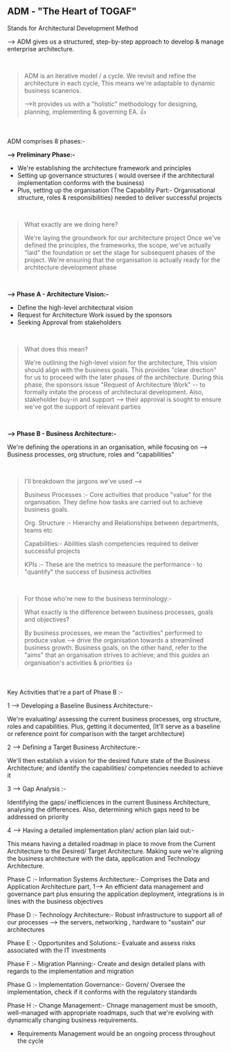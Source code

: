  ## ADM - "The Heart of TOGAF"

Stands for Architectural Development Method

--> ADM gives us a structured, step-by-step approach to develop & manage enterprise architecture.

</br>

> ADM is an iterative model / a cycle. We revisit and refine the architecture in each cycle, This means we're adaptable to dynamic business scanerios.
>
> -->It provides us with a "holistic" methodology for designing, planning, implementing & governing EA. 👍

</br>

ADM comprises 8 phases:-

**--> Preliminary Phase:-**

- We're establishing the architecture framework and principles 
- Setting up governance structures ( would oversee if the architectural implementation conforms with the business)
- Plus, setting up the organisation (The Capability Part:- Organisational structure, roles & responsibilities) needed to deliver successful projects

</br>

> What exactly are we doing here?
>
> We're laying the groundwork for our architecture project
> Once we've defined the principles, the frameworks, the scope, we've actually "laid" the foundation or set the stage for subsequent phases of the project. We're ensuring that the organisation is actually ready for the architecture development phase

</br>

**--> Phase A - Architecture Vision:-** 

- Define the high-level architectural vision
- Request for Architecture Work issued by the sponsors
- Seeking Approval from stakeholders

</br>

> What does this mean?
>
> We're outlining the high-level vision for the architecture, This vision should align with the business goals. This provides "clear drection" for us to proceed with the later phases of the architecture. During this phase, the sponsors issue "Request of Architecture Work" -- to formally initate the process of architectural development. Also, stakeholder buy-in and support --> their approval is sought to ensure we've got the support of relevant parties

</br>

**--> Phase B - Business Architecture:-** 

We're defining the operations in an organisation, while focusing on --> Business processes, org structure, roles and "capabilities"

</br>

> I'll breakdown the jargons we've used -->
> 
> Business Processes :- Core activities that produce "value" for the organisation. They define how tasks are carried out to achieve business goals.
>
> Org. Structure :- Hierarchy and Relationships between departments, teams etc
>
> Capabilities:- Abilities slash competencies required to deliver successful projects
>
> KPIs :- These are the metrics to measure the performance - to "quantify" the success of business activities

</br>

> For those who're new to the business terminology:-
> 
> What exactly is the difference between business processes, goals and objectives?
>
> By business processes, we mean the "activities" performed to produce value --> drive the organisation towards a streamlined business growth. Business goals, on the other hand, refer to the "aims" that an organisation strives to achieve; and this _guides_ an organisation's activities & priorities 👍

</br>

Key Activities that're a part of Phase B :-

1 --> Developing a Baseline Business Architecture:- 

We're evaluating/ assessing the current business processes, org structure, roles and capabilities. Plus, getting it documented, (It'll serve as a baseline or reference point for comparison with the target architecture)

2 --> Defining a Target Business Architecture:- 

We'll then establish a vision for the desired future state of the Business Architecture; and identify the capabilities/ competencies needed to achieve it

3 --> Gap Analysis :- 

Identifying the gaps/ inefficiences in the current Business Architecture, analysing the differences. Also, determining which gaps need to be addressed on priority

4 --> Having a detailed implementation plan/ action plan laid out:-

This means having a detailed roadmap in place to move from the Current Architecture to the Desired/ Target Architecture. Making sure we're aligning the business architecture with the data, application and Technology Architecture.

Phase C :- Information Systems Architecture:- Comprises the Data and Application Architecture part, 1--> An efficient data management and governance part plus ensuring the application deployment, integrations is in lines with the business objectives

Phase D :- Technology Architecture:- Robust infrastructure to support all of our processes --> the servers, networking , hardware to "sustain" our architectures

Phase E :- Opportunites and Solutions:- Evaluate and assess risks associated with the IT investments

Phase F :- Migration Planning:- Create and design detailed plans with regards to the implementation and migration

Phase G :- Implementation Governance:- Govern/ Oversee the implementation, check if it conforms with the regulatory standards

Phase H :- Change Management:- Chnage management must be smooth, well-managed with appropriate roadmaps, such that we're evolving with dynamically changing business requirements.

- Requirements Management would be an ongoing process throughout the cycle







